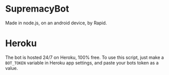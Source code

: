 # SupremacyBot
Made in node.js, on an android device, by Rapid.

 # Heroku
The bot is hosted 24/7 on Heroku, 100% free.
To use this script, just make a `BOT_TOKEN` variable in Heroku app settings, and paste your bots token as a value.